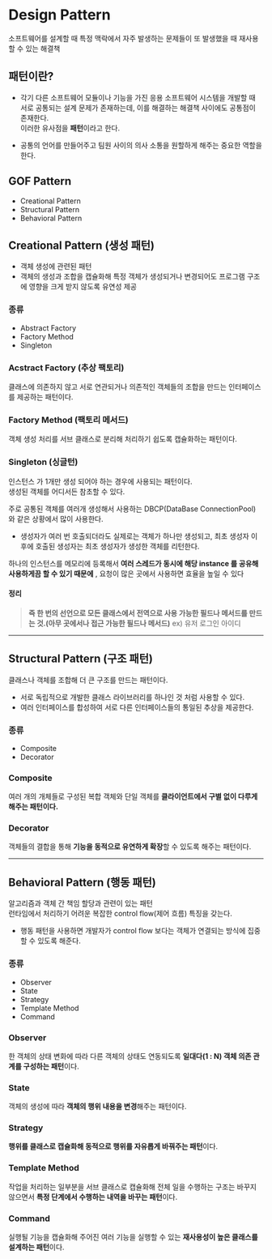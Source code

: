 # Design Pattern
소프트웨어를 설계할 때 특정 맥락에서 자주 발생하는 문제들이 또 발생했을 때 재사용할 수 있는 해결책

## 패턴이란?
- 각기 다른 소프트웨어 모듈이나 기능을 가진 응용 소프트웨어 시스템을 개발할 때 서로 공통되는 설계 문제가 존재하는데, 이를 해결하는 해결책 사이에도 공통점이 존재한다.   
이러한 유사점을 <b>패턴</b>이라고 한다.

- 공통의 언어를 만들어주고 팀원 사이의 의사 소통을 원할하게 해주는 중요한 역할을 한다.

## GOF Pattern
- Creational Pattern 
- Structural Pattern
- Behavioral Pattern

## Creational Pattern (생성 패턴)
- 객체 생성에 관련된 패턴
- 객체의 생성과 조합을 캡슐화해 특정 객체가 생성되거나 변경되어도 프로그램 구조에 영향을 크게 받지 않도록 유연성 제공

### 종류
- Abstract Factory
- Factory Method
- Singleton

### Acstract Factory (추상 팩토리)
클래스에 의존하지 않고 서로 연관되거나 의존적인 객체들의 조합을 만드는 인터페이스를 제공하는 패턴이다.

### Factory Method (팩토리 메서드)
객체 생성 처리를 서브 클래스로 분리해 처리하기 쉽도록 캡슐화하는 패턴이다.

###  Singleton (싱글턴)
인스턴스 가 1개만 생성 되어야 하는 경우에 사용되는 패턴이다.   
생성된 객체를 어디서든 참초할 수 있다.

주로 공통된 객체를 여러개 생성해서 사용하는 DBCP(DataBase ConnectionPool) 와 같은 상황에서 많이 사용한다.

- 생성자가 여러 번 호출되더라도 실제로는 객체가 하나만 생성되고, 최초 생성자 이후에 호출된 생성자는 최초 생성자가 생성한 객체를 리턴한다.

하나의 인스턴스를 메모리에 등록해서 <b>여러 스레드가 동시에 해당 instance 를 공유해 사용하게끔 할 수 있기 때문에</b> , 요청이 많은 곳에서 사용하면 효율을 높일 수 있다

#### 정리
> <b>즉 한 번의 선언으로 모든 클래스에서 전역으로 사용 가능한 필드나 메서드를 만드는 것.(아무 곳에서나 접근 가능한 필드나 메서드)</b> ex) 유저 로그인 아이디

---

## Structural Pattern (구조 패턴)
클래스나 객체를 조합해 더 큰 구조를 만드는 패턴이다.

- 서로 독립적으로 개발한 클래스 라이브러리를 하나인 것 처럼 사용할 수 있다.
- 여러 인터페이스를 합성하여 서로 다른 인터페이스들의 통일된 추상을 제공한다.

### 종류
- Composite 
- Decorator

### Composite 
여러 개의 개체들로 구성된 복합 객체와 단일 객체를 <b>클라이언트에서 구별 없이 다루게 해주는 패턴이다.</b>

### Decorator
객체들의 결합을 통해 <b>기능을 동적으로 유연하게 확장</b>할 수 있도록 해주는 패턴이다.

---

## Behavioral Pattern (행동 패턴)
알고리즘과 객체 간 책임 할당과 관련이 있는 패턴   
런타임에서 처리하기 어려운 복잡한 control flow(제어 흐름) 특징을 갖는다.   
- 행동 패턴을 사용하면 개발자가 control flow 보다는 객체가 연결되는 방식에 집중할 수 있도록 해준다.
  
### 종류
- Observer
- State
- Strategy
- Template Method
- Command

### Observer
한 객체의 상태 변화에 따라 다른 객체의 상태도 연동되도록 <b>일대다(1 : N) 객체 의존 관계를 구성하는 패턴</b>이다.

### State
객체의 생성에 따라 <b>객체의 행위 내용을 변경</b>해주는 패턴이다.

### Strategy
<b>행위를 클래스로 캡슐화해 동적으로 행위를 자유롭게 바꿔주는 패턴</b>이다.

### Template Method
작업을 처리하는 일부분을 서브 클래스로 캡슐화해 전체 일을 수행하는 구조는 바꾸지 않으면서 <b>특정 단계에서 수행하는 내역을 바꾸는 패턴</b>이다.

### Command
실행될 기능을 캡슐화해 주어진 여러 기능을 실행할 수 있는 <b>재사용성이 높은 클래스를 설계하는 패턴</b>이다.